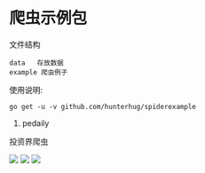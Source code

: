 # 爬虫示例包

文件结构

```
data   存放数据
example 爬虫例子
```

使用说明:

```
go get -u -v github.com/hunterhug/spiderexample
```

1. pedaily

投资界爬虫

<img src='https://raw.githubusercontent.com/hunterhug/spiderexample/master/pedaily1.png' />
<img src='https://raw.githubusercontent.com/hunterhug/spiderexample/master/pedaily1.png' />
<img src='https://raw.githubusercontent.com/hunterhug/spiderexample/master/pedaily2.png' />

